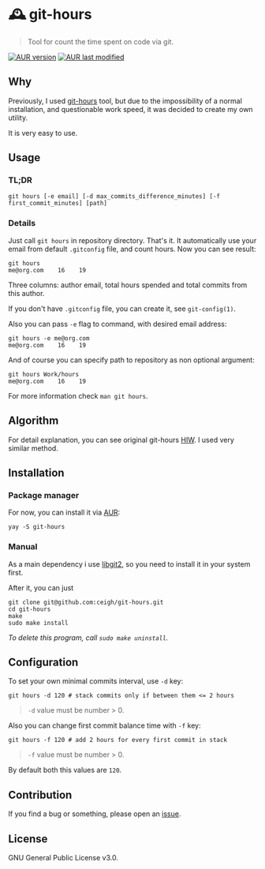 # 🕰️ git-hours
> Tool for count the time spent on code via git.

[![AUR version](https://img.shields.io/aur/version/git-hours)](https://aur.archlinux.org/packages/git-hours)
[![AUR last modified](https://img.shields.io/aur/last-modified/git-hours)](https://aur.archlinux.org/packages/git-hours)

## Why

Previously, I used [git-hours](https://github.com/kimmobrunfeldt/git-hours) tool, but due to the impossibility of a normal installation, and questionable work speed, it was decided to create my own utility.

It is very easy to use.

## Usage

### TL;DR

`git hours [-e email] [-d max_commits_difference_minutes] [-f first_commit_minutes] [path]`

### Details

Just call `git hours` in repository directory. That's it. It automatically use your email from default `.gitconfig` file, and count hours. Now you can see result:

```shell
git hours
me@org.com    16    19
```

Three columns: author email, total hours spended and total commits from this author.

If you don't have `.gitconfig` file, you can create it, see `git-config(1)`.

Also you can pass `-e` flag to command, with desired email address:

```shell
git hours -e me@org.com
me@org.com    16    19
```

And of course you can specify path to repository as non optional argument:

```shell
git hours Work/hours
me@org.com    16    19
```

For more information check `man git hours`.

## Algorithm

For detail explanation, you can see original git-hours [HIW](https://github.com/kimmobrunfeldt/git-hours#how-it-works). I used very similar method.

## Installation

### Package manager

For now, you can install it via [AUR](https://aur.archlinux.org/packages/git-hours):

```
yay -S git-hours
```

### Manual

As a main dependency i use [libgit2](https://github.com/libgit2/libgit2), so you need to install it in your system first.

After it, you can just

```shell
git clone git@github.com:ceigh/git-hours.git
cd git-hours
make
sudo make install
```

*To delete this program, call `sudo make uninstall`.*

## Configuration

To set your own minimal commits interval, use `-d` key:

```shell
git hours -d 120 # stack commits only if between them <= 2 hours
```

> `-d` value must be number > 0.

Also you can change first commit balance time with `-f` key:

```shell
git hours -f 120 # add 2 hours for every first commit in stack
```

> `-f` value must be number > 0.

By default both this values are `120`.

## Contribution

If you find a bug or something, please open an [issue](https://github.com/ceigh/git-hours/issues/new).

## License

GNU General Public License v3.0.
